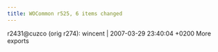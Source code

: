 ```yaml
---
title: WOCommon r525, 6 items changed
---
```


r2431@cuzco (orig r274): wincent | 2007-03-29 23:40:04 +0200 More exports
